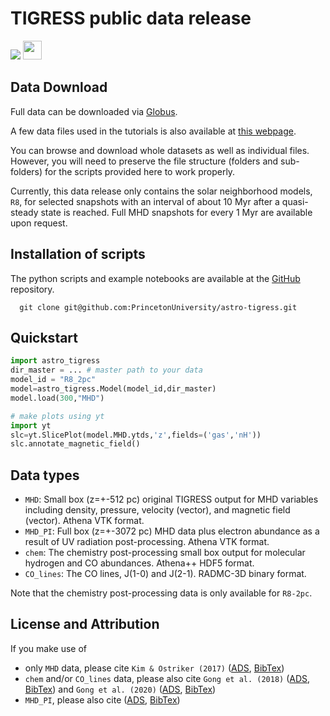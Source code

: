 # TIGRESS public data release

[<img src="https://img.shields.io/badge/DOI-10.34770%2Fackh--7y71-blue">](https://doi.org/10.34770/ackh-7y71)
[<img src="https://raw.githubusercontent.com/FortAwesome/Font-Awesome/6.x/svgs/solid/book.svg" width=30 height=30>](https://princetonuniversity.github.io/astro-tigress/)

## Data Download

Full data can be downloaded via [Globus](https://app.globus.org/file-manager?origin_id=bb151d8e-ea3f-4612-b357-94d07f538f0c&origin_path=%2F10.34770%2Fackh-7y71%2F330%2F&two_pane=true).

A few data files used in the tutorials is also available at [this
webpage](https://tigress-web.princeton.edu/~munan/astro-tigress/).

You can
browse and download whole datasets as well as individual files. However, you will need to preserve the
file structure (folders and sub-folders) for the scripts provided here to work
properly.

Currently, this data release only contains the solar neighborhood models, `R8`,
for selected snapshots with an interval of about 10 Myr after a quasi-steady
state is reached. Full MHD snapshots for every 1 Myr are available upon request.

## Installation of scripts

The python scripts and example notebooks are available at the [GitHub](https://github.com/PrincetonUniversity/astro-tigress) repository.

```
  git clone git@github.com:PrincetonUniversity/astro-tigress.git
```

## Quickstart
``` py
import astro_tigress
dir_master = ... # master path to your data
model_id = "R8_2pc"
model=astro_tigress.Model(model_id,dir_master)
model.load(300,"MHD")

# make plots using yt
import yt
slc=yt.SlicePlot(model.MHD.ytds,'z',fields=('gas','nH'))
slc.annotate_magnetic_field()
```

## Data types

* `MHD`: Small box (z=+-512 pc) original TIGRESS output for MHD variables including density, pressure, velocity (vector), and magnetic field (vector). Athena VTK format.
* `MHD_PI`: Full box (z=+-3072 pc) MHD data plus electron abundance as a result of UV radiation post-processing. Athena VTK format.
* `chem`: The chemistry post-processing small box output for molecular hydrogen and CO abundances. Athena++ HDF5 format.
* `CO_lines`: The CO lines, J(1-0) and J(2-1). RADMC-3D binary format.

Note that the chemistry post-processing data is only available for `R8-2pc`.

## License and Attribution

If you make use of

* only `MHD` data, please cite
  `Kim & Ostriker (2017)`
  ([ADS](https://ui.adsabs.harvard.edu/abs/2017ApJ...846..133K/abstract),
   [BibTex](https://ui.adsabs.harvard.edu/abs/2017ApJ...846..133K/exportcitation))
* `chem` and/or `CO_lines` data, please also cite
  `Gong et al. (2018)`
  ([ADS](https://ui.adsabs.harvard.edu/abs/2018ApJ...858...16G/abstract),
   [BibTex](https://ui.adsabs.harvard.edu/abs/2018ApJ...858...16G/exportcitation))
  and `Gong et al. (2020)`
  ([ADS](https://ui.adsabs.harvard.edu/abs/2020ApJ...903..142G/abstract),
   [BibTex](https://ui.adsabs.harvard.edu/abs/2020ApJ...903..142G/exportcitation))
* `MHD_PI`, please also cite
  ([ADS](https://ui.adsabs.harvard.edu/abs/2020ApJ...897..143K/abstract),
   [BibTex](https://ui.adsabs.harvard.edu/abs/2020ApJ...897..143K/exportcitation))
